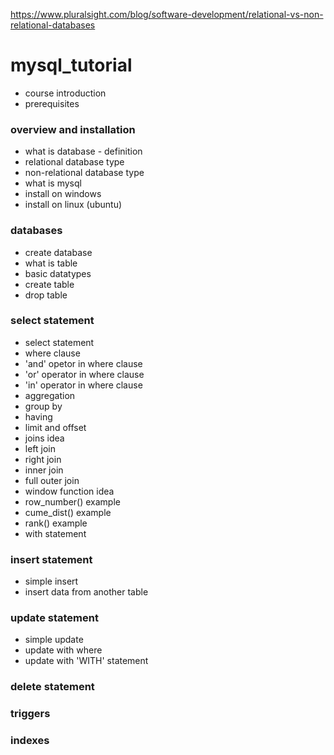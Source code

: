 https://www.pluralsight.com/blog/software-development/relational-vs-non-relational-databases

# mysql_tutorial

- course introduction
- prerequisites

### overview and installation

- what is database - definition
- relational database type
- non-relational database type
- what is mysql
- install on windows
- install on linux (ubuntu)

### databases

- create database
- what is table
- basic datatypes
- create table
- drop table

### select statement
- select statement
- where clause
- 'and' opetor in where clause
- 'or' operator in where clause
- 'in' operator in where clause
- aggregation
- group by
- having
- limit and offset
- joins idea
- left join
- right join
- inner join
- full outer join
- window function idea
- row_number() example
- cume_dist() example
- rank() example
- with statement

### insert statement
- simple insert
- insert data from another table

### update statement
- simple update
- update with where
- update with 'WITH' statement

### delete statement


### triggers

### indexes
